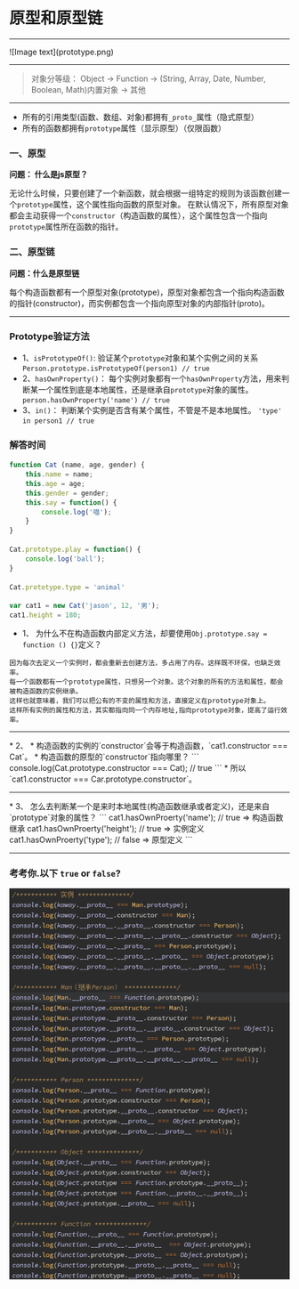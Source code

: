 # 原型和原型链

<hr/>
![Image text](prototype.png)
<hr/>

> 对象分等级： Object -> Function -> (String, Array, Date, Number, Boolean, Math)内置对象 -> 其他

<hr/>

* 所有的引用类型(函数、数组、对象)都拥有`_proto_`属性（隐式原型）
* 所有的函数都拥有`prototype`属性（显示原型）（仅限函数）

### 一、原型
**问题： 什么是js原型？**

无论什么时候，只要创建了一个新函数，就会根据一组特定的规则为该函数创建一个`prototype`属性，这个属性指向函数的原型对象。
在默认情况下，所有原型对象都会主动获得一个`constructor`（构造函数的属性），这个属性包含一个指向`prototype`属性所在函数的指针。

### 二、原型链
**问题：什么是原型链**

每个构造函数都有一个原型对象(prototype)，原型对象都包含一个指向构造函数的指针(constructor)，而实例都包含一个指向原型对象的内部指针(proto)。

**  **

### Prototype验证方法

* 1、`isPrototypeOf()`: 验证某个`prototype`对象和某个实例之间的关系
`Person.prototype.isPrototypeOf(person1) // true`  
* 2、`hasOwnProperty()`： 每个实例对象都有一个`hasOwnProperty`方法，用来判断某一个属性到底是本地属性，还是继承自`prototype`对象的属性。
`person.hasOwnProperty('name') // true`
* 3、`in()`： 判断某个实例是否含有某个属性，不管是不是本地属性。
`'type' in person1 // true`

### 解答时间

```javascript
function Cat (name, age, gender) {
    this.name = name;
    this.age = age;
    this.gender = gender;
    this.say = function() {
        console.log('喵');
    }
}

Cat.prototype.play = function() {
    console.log('ball');
}

Cat.prototype.type = 'animal'

var cat1 = new Cat('jason', 12, '男');
cat1.height = 180;
```


* 1、 为什么不在构造函数内部定义方法，却要使用`Obj.prototype.say = function () {}`定义？
```
因为每次去定义一个实例时，都会重新去创建方法，多占用了内存。这样既不环保，也缺乏效率。
每一个函数都有一个prototype属性，只想另一个对象。这个对象的所有的方法和属性，都会被构造函数的实例继承。
这样也就意味着，我们可以把公有的不变的属性和方法，直接定义在prototype对象上。
这样所有实例的属性和方法，其实都指向同一个内存地址,指向prototype对象，提高了运行效率。
```
<hr/>
* 2、 
    * 构造函数的实例的`constructor`会等于构造函数，`cat1.constructor === Cat`。
    * 构造函数的原型的`constructor`指向哪里？
    ```
    console.log(Cat.prototype.constructor === Cat);  // true
    ```
    * 所以 `cat1.constructor === Car.prototype.constructor`。
<hr/>
* 3、 怎么去判断某一个是来时本地属性(构造函数继承或者定义)，还是来自`prototype`对象的属性？
```
cat1.hasOwnProerty('name');    // true   =>   构造函数继承
cat1.hasOwnProerty('height');  // true   =>   实例定义
cat1.hasOwnProerty('type');    // false  =>   原型定义 
```

<hr/>

### 考考你.以下 `true` or `false`?
![Image](prototype1.png)



